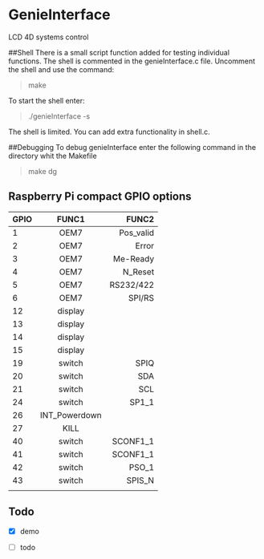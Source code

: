 # GenieInterface
LCD 4D systems control




##Shell
There is a small script function added for testing individual functions. The shell is commented in the genieInterface.c file. Uncomment the shell and use the command:
> make

To start the shell enter:
> ./genieInterface -s

The shell is limited. You can add extra functionality in shell.c.

##Debugging
To debug genieInterface enter the following command in the directory whit the Makefile
>make dg

## Raspberry Pi compact GPIO options



   | GPIO | FUNC1         | FUNC2     |
   | :--- | :---:         | ---:      |
   |    1 | OEM7          | Pos_valid |
   |    2 | OEM7          | Error     |
   |    3 | OEM7          | Me-Ready  |
   |    4 | OEM7          | N_Reset   |
   |    5 | OEM7          | RS232/422 |
   |    6 | OEM7          | SPI/RS    |
   |   12 | display       |           |
   |   13 | display       |           |
   |   14 | display       |           |
   |   15 | display       |           |
   |   19 | switch        | SPIQ      |
   |   20 | switch        | SDA       |
   |   21 | switch        | SCL       |
   |   24 | switch        | SP1_1     |
   |   26 | INT_Powerdown |           |
   |   27 | KILL          |           |
   |   40 | switch        | SCONF1_1  |
   |   41 | switch        | SCONF1_1  |
   |   42 | switch        | PSO_1     |
   |   43 | switch        | SPIS_N    |
   |      |               |           |


## Todo
- [x] demo
- [ ] todo


